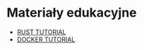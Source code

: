 # Materiały edukacyjne 
 - [RUST TUTORIAL](https://www.youtube.com/watch?v=rQ_J9WH6CGk&t)
 - [DOCKER TUTORIAL](https://www.youtube.com/watch?v=RqTEHSBrYFw)
